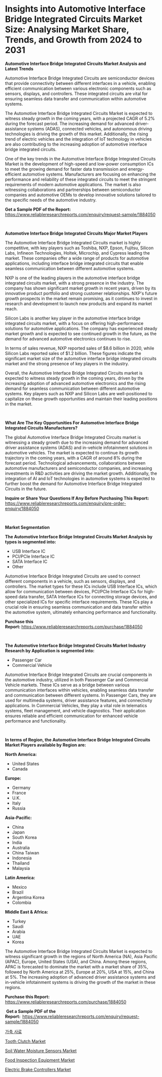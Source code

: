 <p><h1>Insights into Automotive Interface Bridge Integrated Circuits Market Size: Analysing Market Share, Trends, and Growth from 2024 to 2031</h1></p><p><strong>Automotive Interface Bridge Integrated Circuits Market Analysis and Latest Trends</strong></p>
<p><p>Automotive Interface Bridge Integrated Circuits are semiconductor devices that provide connectivity between different interfaces in a vehicle, enabling efficient communication between various electronic components such as sensors, displays, and controllers. These integrated circuits are vital for ensuring seamless data transfer and communication within automotive systems.</p><p>The Automotive Interface Bridge Integrated Circuits Market is expected to witness steady growth in the coming years, with a projected CAGR of 5.2% during the forecast period. The increasing demand for advanced driver-assistance systems (ADAS), connected vehicles, and autonomous driving technologies is driving the growth of this market. Additionally, the rising trend of electric vehicles and the integration of IoT technology in vehicles are also contributing to the increasing adoption of automotive interface bridge integrated circuits.</p><p>One of the key trends in the Automotive Interface Bridge Integrated Circuits Market is the development of high-speed and low-power consumption ICs to meet the growing demand for faster data transmission and energy-efficient automotive systems. Manufacturers are focusing on enhancing the performance and reliability of these integrated circuits to meet the stringent requirements of modern automotive applications. The market is also witnessing collaborations and partnerships between semiconductor companies and automotive OEMs to develop innovative solutions tailored to the specific needs of the automotive industry.</p></p>
<p><strong>Get a Sample PDF of the Report:&nbsp;</strong> <a href="https://www.reliableresearchreports.com/enquiry/request-sample/1884050">https://www.reliableresearchreports.com/enquiry/request-sample/1884050</a></p>
<p>&nbsp;</p>
<p><strong>Automotive Interface Bridge Integrated Circuits Major Market Players</strong></p>
<p><p>The Automotive Interface Bridge Integrated Circuits market is highly competitive, with key players such as Toshiba, NXP, Epson, Fujitsu, Silicon Labs, Infineon Technologies, Holtek, Microchip, and Cypress leading the market. These companies offer a wide range of products for automotive applications, including interface bridge integrated circuits that enable seamless communication between different automotive systems.</p><p>NXP is one of the leading players in the automotive interface bridge integrated circuits market, with a strong presence in the industry. The company has shown significant market growth in recent years, driven by its innovative product portfolio and strong customer relationships. NXP's future growth prospects in the market remain promising, as it continues to invest in research and development to launch new products and expand its market reach.</p><p>Silicon Labs is another key player in the automotive interface bridge integrated circuits market, with a focus on offering high-performance solutions for automotive applications. The company has experienced steady market growth and is expected to see continued growth in the future, as the demand for advanced automotive electronics continues to rise.</p><p>In terms of sales revenue, NXP reported sales of $8.6 billion in 2020, while Silicon Labs reported sales of $1.2 billion. These figures indicate the significant market size of the automotive interface bridge integrated circuits market and the strong presence of key players in the industry.</p><p>Overall, the Automotive Interface Bridge Integrated Circuits market is expected to witness steady growth in the coming years, driven by the increasing adoption of advanced automotive electronics and the rising demand for seamless communication between different automotive systems. Key players such as NXP and Silicon Labs are well-positioned to capitalize on these growth opportunities and maintain their leading positions in the market.</p></p>
<p>&nbsp;</p>
<p><strong>What Are The Key Opportunities For Automotive Interface Bridge Integrated Circuits Manufacturers?</strong></p>
<p><p>The global Automotive Interface Bridge Integrated Circuits market is witnessing a steady growth due to the increasing demand for advanced driver assistance systems (ADAS) and in-vehicle infotainment solutions in automotive vehicles. The market is expected to continue its growth trajectory in the coming years, with a CAGR of around 8% during the forecast period. Technological advancements, collaborations between automotive manufacturers and semiconductor companies, and increasing investments in R&D activities are driving the market growth. Additionally, the integration of AI and IoT technologies in automotive systems is expected to further boost the demand for Automotive Interface Bridge Integrated Circuits in the future.</p></p>
<p><strong>Inquire or Share Your Questions If Any Before Purchasing This Report:</strong> <a href="https://www.reliableresearchreports.com/enquiry/pre-order-enquiry/1884050">https://www.reliableresearchreports.com/enquiry/pre-order-enquiry/1884050</a></p>
<p>&nbsp;</p>
<p><strong>Market Segmentation</strong></p>
<p><strong>The Automotive Interface Bridge Integrated Circuits Market Analysis by types is segmented into:</strong></p>
<p><ul><li>USB Interface IC</li><li>PCI/PCIe Interface IC</li><li>SATA Interface IC</li><li>Other</li></ul></p>
<p><p>Automotive Interface Bridge Integrated Circuits are used to connect different components in a vehicle, such as sensors, displays, and controllers. The market types for these ICs include USB Interface ICs, which allow for communication between devices, PCI/PCIe Interface ICs for high-speed data transfer, SATA Interface ICs for connecting storage devices, and other specialized ICs for specific interface requirements. These ICs play a crucial role in ensuring seamless communication and data transfer within the automotive system, ultimately enhancing performance and functionality.</p></p>
<p><strong>Purchase this Report:&nbsp;</strong><a href="https://www.reliableresearchreports.com/purchase/1884050">https://www.reliableresearchreports.com/purchase/1884050</a></p>
<p>&nbsp;</p>
<p><strong>The Automotive Interface Bridge Integrated Circuits Market Industry Research by Application is segmented into:</strong></p>
<p><ul><li>Passenger Car</li><li>Commercial Vehicle</li></ul></p>
<p><p>Automotive Interface Bridge Integrated Circuits are crucial components in the automotive industry, utilized in both Passenger Car and Commercial Vehicle markets. These ICs serve as a bridge between various communication interfaces within vehicles, enabling seamless data transfer and communication between different systems. In Passenger Cars, they are used for multimedia systems, driver assistance features, and connectivity applications. In Commercial Vehicles, they play a vital role in telematics systems, fleet management, and vehicle diagnostics. Their application ensures reliable and efficient communication for enhanced vehicle performance and functionality.</p></p>
<p>&nbsp;</p>
<p><strong>In terms of Region, the Automotive Interface Bridge Integrated Circuits Market Players available by Region are:</strong></p>
<p>
    <p> <strong> North America: </strong>
        <ul>
            <li>United States</li>
            <li>Canada</li>
        </ul>
        </p> 
    <p> <strong> Europe: </strong>
        <ul>
            <li>Germany</li>
            <li>France</li>
            <li>U.K.</li>
            <li>Italy</li>
            <li>Russia</li>
        </ul>
        </p> 
    <p> <strong> Asia-Pacific: </strong>
        <ul>
            <li>China</li>
            <li>Japan</li>
            <li>South Korea</li>
            <li>India</li>
            <li>Australia</li>
            <li>China Taiwan</li>
            <li>Indonesia</li>
            <li>Thailand</li>
            <li>Malaysia</li>
        </ul>
        </p> 
    <p> <strong> Latin America: </strong>
        <ul>
            <li>Mexico</li>
            <li>Brazil</li>
            <li>Argentina Korea</li>
            <li>Colombia</li>
        </ul>
        </p> 
    <p> <strong> Middle East & Africa: </strong>
        <ul>
            <li>Turkey</li>
            <li>Saudi</li>
            <li>Arabia</li>
            <li>UAE</li>
            <li>Korea</li>
        </ul>
    </p>
    </p>
<p><p>The Automotive Interface Bridge Integrated Circuits Market is expected to witness significant growth in the regions of North America (NA), Asia Pacific (APAC), Europe, United States (USA), and China. Among these regions, APAC is forecasted to dominate the market with a market share of 35%, followed by North America at 25%, Europe at 20%, USA at 15%, and China at 5%. The increasing adoption of advanced driver assistance systems and in-vehicle infotainment systems is driving the growth of the market in these regions.</p></p>
<p><strong>Purchase this Report: </strong><a href="https://www.reliableresearchreports.com/purchase/1884050">https://www.reliableresearchreports.com/purchase/1884050</a></p>
<p>&nbsp;<strong>Get a Sample PDF of the Report:&nbsp;&nbsp;</strong><a href="https://www.reliableresearchreports.com/enquiry/request-sample/1884050">https://www.reliableresearchreports.com/enquiry/request-sample/1884050</a></p>
<p><strong></strong></p>
<p><p><a href="https://github.com/iansanftyord09878/Market-Research-Report-List-1/blob/main/895706312906.md">가축 사료</a></p><p><a href="https://www.linkedin.com/pulse/tooth-clutch-market-centers-aspects-growth-share-opportunity-futyc?trackingId=JC6Cq4INwB6kmcDz7KbQpw%3D%3D">Tooth Clutch Market</a></p><p><a href="https://github.com/jsmusil/Market-Research-Report-List-2/blob/main/soil-water-moisture-sensors-market.md">Soil Water Moisture Sensors Market</a></p><p><a href="https://www.linkedin.com/pulse/global-food-inspection-equipment-market-types-applications-rkxtc?trackingId=ZAkt9%2FMKXxG49e00CofNUg%3D%3D">Food Inspection Equipment Market</a></p><p><a href="https://issuu.com/reportprime-2/docs/electric-brake-controllers-market-size-2030.pptx">Electric Brake Controllers Market</a></p></p>